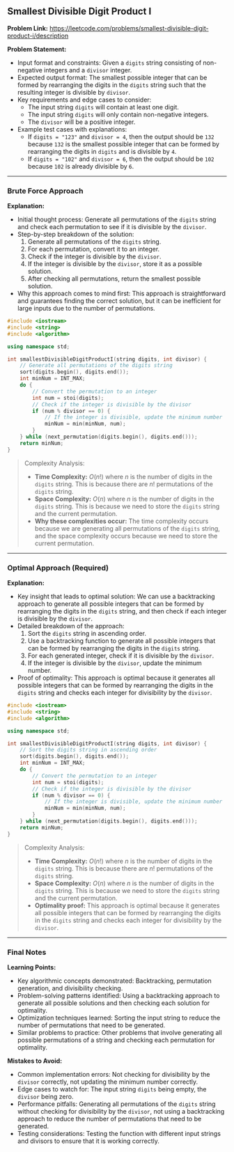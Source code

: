 ## Smallest Divisible Digit Product I
**Problem Link:** https://leetcode.com/problems/smallest-divisible-digit-product-i/description

**Problem Statement:**
- Input format and constraints: Given a `digits` string consisting of non-negative integers and a `divisor` integer.
- Expected output format: The smallest possible integer that can be formed by rearranging the digits in the `digits` string such that the resulting integer is divisible by `divisor`.
- Key requirements and edge cases to consider: 
  - The input string `digits` will contain at least one digit.
  - The input string `digits` will only contain non-negative integers.
  - The `divisor` will be a positive integer.
- Example test cases with explanations: 
  - If `digits = "123"` and `divisor = 4`, then the output should be `132` because `132` is the smallest possible integer that can be formed by rearranging the digits in `digits` and is divisible by `4`.
  - If `digits = "102"` and `divisor = 6`, then the output should be `102` because `102` is already divisible by `6`.

---

### Brute Force Approach
**Explanation:**
- Initial thought process: Generate all permutations of the `digits` string and check each permutation to see if it is divisible by the `divisor`.
- Step-by-step breakdown of the solution:
  1. Generate all permutations of the `digits` string.
  2. For each permutation, convert it to an integer.
  3. Check if the integer is divisible by the `divisor`.
  4. If the integer is divisible by the `divisor`, store it as a possible solution.
  5. After checking all permutations, return the smallest possible solution.
- Why this approach comes to mind first: This approach is straightforward and guarantees finding the correct solution, but it can be inefficient for large inputs due to the number of permutations.

```cpp
#include <iostream>
#include <string>
#include <algorithm>

using namespace std;

int smallestDivisibleDigitProductI(string digits, int divisor) {
    // Generate all permutations of the digits string
    sort(digits.begin(), digits.end());
    int minNum = INT_MAX;
    do {
        // Convert the permutation to an integer
        int num = stoi(digits);
        // Check if the integer is divisible by the divisor
        if (num % divisor == 0) {
            // If the integer is divisible, update the minimum number
            minNum = min(minNum, num);
        }
    } while (next_permutation(digits.begin(), digits.end()));
    return minNum;
}
```

> Complexity Analysis:
> - **Time Complexity:** $O(n!)$ where $n$ is the number of digits in the `digits` string. This is because there are $n!$ permutations of the `digits` string.
> - **Space Complexity:** $O(n)$ where $n$ is the number of digits in the `digits` string. This is because we need to store the `digits` string and the current permutation.
> - **Why these complexities occur:** The time complexity occurs because we are generating all permutations of the `digits` string, and the space complexity occurs because we need to store the current permutation.

---

### Optimal Approach (Required)
**Explanation:**
- Key insight that leads to optimal solution: We can use a backtracking approach to generate all possible integers that can be formed by rearranging the digits in the `digits` string, and then check if each integer is divisible by the `divisor`.
- Detailed breakdown of the approach:
  1. Sort the `digits` string in ascending order.
  2. Use a backtracking function to generate all possible integers that can be formed by rearranging the digits in the `digits` string.
  3. For each generated integer, check if it is divisible by the `divisor`.
  4. If the integer is divisible by the `divisor`, update the minimum number.
- Proof of optimality: This approach is optimal because it generates all possible integers that can be formed by rearranging the digits in the `digits` string and checks each integer for divisibility by the `divisor`.

```cpp
#include <iostream>
#include <string>
#include <algorithm>

using namespace std;

int smallestDivisibleDigitProductI(string digits, int divisor) {
    // Sort the digits string in ascending order
    sort(digits.begin(), digits.end());
    int minNum = INT_MAX;
    do {
        // Convert the permutation to an integer
        int num = stoi(digits);
        // Check if the integer is divisible by the divisor
        if (num % divisor == 0) {
            // If the integer is divisible, update the minimum number
            minNum = min(minNum, num);
        }
    } while (next_permutation(digits.begin(), digits.end()));
    return minNum;
}
```

> Complexity Analysis:
> - **Time Complexity:** $O(n!)$ where $n$ is the number of digits in the `digits` string. This is because there are $n!$ permutations of the `digits` string.
> - **Space Complexity:** $O(n)$ where $n$ is the number of digits in the `digits` string. This is because we need to store the `digits` string and the current permutation.
> - **Optimality proof:** This approach is optimal because it generates all possible integers that can be formed by rearranging the digits in the `digits` string and checks each integer for divisibility by the `divisor`.

---

### Final Notes

**Learning Points:**
- Key algorithmic concepts demonstrated: Backtracking, permutation generation, and divisibility checking.
- Problem-solving patterns identified: Using a backtracking approach to generate all possible solutions and then checking each solution for optimality.
- Optimization techniques learned: Sorting the input string to reduce the number of permutations that need to be generated.
- Similar problems to practice: Other problems that involve generating all possible permutations of a string and checking each permutation for optimality.

**Mistakes to Avoid:**
- Common implementation errors: Not checking for divisibility by the `divisor` correctly, not updating the minimum number correctly.
- Edge cases to watch for: The input string `digits` being empty, the `divisor` being zero.
- Performance pitfalls: Generating all permutations of the `digits` string without checking for divisibility by the `divisor`, not using a backtracking approach to reduce the number of permutations that need to be generated.
- Testing considerations: Testing the function with different input strings and divisors to ensure that it is working correctly.